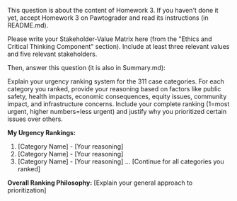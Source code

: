 This question is about the content of Homework 3.
If you haven't done it yet, accept Homework 3 on Pawtograder and read its instructions (in README.md).

Please write your Stakeholder-Value Matrix here (from the "Ethics and Critical Thinking Component" section).
Include at least three relevant values and five relevant stakeholders.


Then, answer this question (it is also in Summary.md):

Explain your urgency ranking system for the 311 case categories. For each category you ranked, provide your reasoning based on factors like public safety, health impacts, economic consequences, equity issues, community impact, and infrastructure concerns. Include your complete ranking (1=most urgent, higher numbers=less urgent) and justify why you prioritized certain issues over others.

**My Urgency Rankings:**
1. [Category Name] - [Your reasoning]
2. [Category Name] - [Your reasoning]
3. [Category Name] - [Your reasoning]
...
[Continue for all categories you ranked]

**Overall Ranking Philosophy:**
[Explain your general approach to prioritization]
